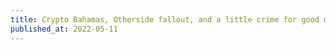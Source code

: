 ```yaml
---
title: Crypto Bahamas, Otherside fallout, and a little crime for good measure 
published_at: 2022-05-11
---
```


